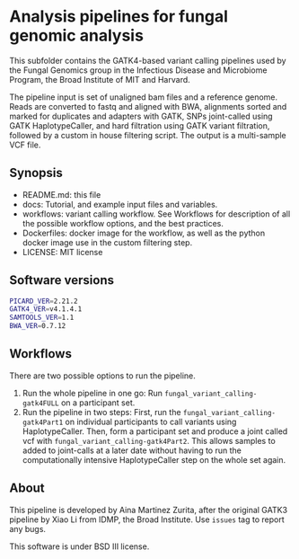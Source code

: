 # Analysis pipelines for fungal genomic analysis
This subfolder contains the GATK4-based variant calling pipelines used by the Fungal Genomics group in the Infectious Disease and Microbiome Program, the Broad Institute of MIT and Harvard.

The pipeline input is set of unaligned bam files and a reference genome. Reads are converted to fastq and aligned with BWA, alignments sorted and marked for duplicates and adapters with GATK, SNPs joint-called using GATK HaplotypeCaller, and hard filtration using GATK variant filtration, followed by a custom in house filtering script. The output is a multi-sample VCF file.

## Synopsis
* README.md: this file
* docs: Tutorial, and example input files and variables.
* workflows: variant calling workflow. See Workflows for description of all the possible workflow options, and the best practices.
* Dockerfiles: docker image for the workflow, as well as the python docker image use in the custom filtering step.
* LICENSE: MIT license

## Software versions
```sh
PICARD_VER=2.21.2
GATK4_VER=v4.1.4.1
SAMTOOLS_VER=1.1
BWA_VER=0.7.12
```

## Workflows

There are two possible options to run the pipeline.
1. Run the whole pipeline in one go: Run `fungal_variant_calling-gatk4FULL` on a participant set.
2. Run the pipeline in two steps: First, run the `fungal_variant_calling-gatk4Part1` on individual participants to call variants using HaplotypeCaller. Then, form a participant set and produce a joint called vcf with `fungal_variant_calling-gatk4Part2`. This allows samples to added to joint-calls at a later date without having to run the computationally intensive HaplotypeCaller step on the whole set again.

## About
This pipeline is developed by Aina Martinez Zurita, after the original GATK3 pipeline by Xiao Li from IDMP, the Broad Institute. Use `issues` tag to report any bugs.

This software is under BSD III license.
